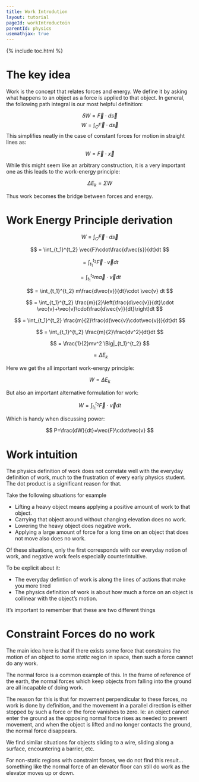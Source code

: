 ```yaml
---
title: Work Introdution
layout: tutorial
pageId: workIntroductoin
parentId: physics
usemathjax: true
---
```


{% include toc.html %}

# The key idea

Work is the concept that relates forces and energy. We define it by asking what happens to an object as a force is applied to that object. In general, the following path integral is our most helpful definition:

$$ \delta W = \vec{F} \cdot d\vec{s} $$
$$ W = \int_C \vec{F} \cdot d\vec{s} $$
This simplifies neatly in the case of constant forces for motion in straight lines as:

$$ W = \vec{F}\cdot\vec{x} $$

While this might seem like an arbitrary construction, it is a very important one as this leads to the work-energy principle:

$$ \Delta E_k = \Sigma W $$

Thus work becomes the bridge between forces and energy.

# Work Energy Principle derivation

$$ W = \int_C \vec{F} \cdot d\vec{s} $$

$$ = \int_{t_1}^{t_2} \vec{F}\cdot\frac{d\vec{s}}{dt}dt $$

$$ = \int_{t_1}^{t_2} \vec{F}\cdot \vec{v} dt $$

$$ = \int_{t_1}^{t_2} m\vec{a}\cdot \vec{v} dt $$

$$ = \int_{t_1}^{t_2} m\frac{d\vec{v}}{dt}\cdot \vec{v} dt $$

$$ = \int_{t_1}^{t_2} \frac{m}{2}\left(\frac{d\vec{v}}{dt}\cdot \vec{v}+\vec{v}\cdot\frac{d\vec{v}}{dt}\right)dt $$

$$ = \int_{t_1}^{t_2} \frac{m}{2}\frac{d(\vec{v}\cdot\vec{v})}{dt}dt $$

$$ = \int_{t_1}^{t_2} \frac{m}{2}\frac{dv^2}{dt}dt $$

$$ = \frac{1}{2}mv^2 \Big|_{t_1}^{t_2} $$

$$ = \Delta E_k $$

Here we get the all important work-energy principle:

$$ W = \Delta{E_k} $$

But also an important alternative formulation for work:

$$ W=\int_{t_1}^{t_2} \vec{F}\cdot \vec{v} dt $$

Which is handy when discussing power:

$$ P=\frac{dW}{dt}=\vec{F}\cdot\vec{v} $$

# Work intuition

The physics definition of work does not correlate well with the everyday definition of work, much to the frustration of every early physics student. The dot product is a significant reason for that.

Take the following situations for example

- Lifting a heavy object means applying a positive amount of work to that object. 
- Carrying that object around without changing elevation does no work. 
- Lowering the heavy object does negative work. 
- Applying a large amount of force for a long time on an object that does not move also does no work. 

Of these situations, only the first corresponds with our everyday notion of work, and negative work feels especially counterintuitive.

To be explicit about it:

- The everyday defintion of work is along the lines of actions that make you more tired
- The physics definition of work is about how much a force on an object is collinear with the object’s motion.

It’s important to remember that these are two different things

# Constraint Forces do no work

The main idea here is that if there exists some force that constrains the motion of an object to some *static* region in space, then such a force cannot do any work.

The normal force is a common example of this. In the frame of reference of the earth, the normal forces which keep objects from falling into the ground are all incapable of doing work.

The reason for this is that for movement perpendicular to these forces, no work is done by definition, and the movement in a parallel direction is either stopped by such a force or the force vanishes to zero. Ie: an object cannot enter the ground as the opposing normal force rises as needed to prevent movement, and when the object is lifted and no longer contacts the ground, the normal force disappears.

We find similar situations for objects sliding to a wire, sliding along a surface, encountering a barrier, etc.

For non-static regions with constraint forces, we do not find this result… something like the normal force of an elevator floor can still do work as the elevator moves up or down.
